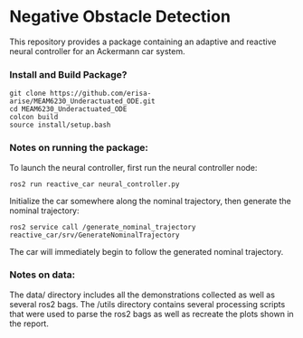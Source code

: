 Negative Obstacle Detection
=============

This repository provides a package containing an adaptive and reactive neural controller for an Ackermann car system.

### Install and Build Package?
```
git clone https://github.com/erisa-arise/MEAM6230_Underactuated_ODE.git
cd MEAM6230_Underactuated_ODE
colcon build
source install/setup.bash
```

### Notes on running the package:
To launch the neural controller, first run the neural controller node:

```
ros2 run reactive_car neural_controller.py
```

Initialize the car somewhere along the nominal trajectory, then generate the nominal trajectory:

```
ros2 service call /generate_nominal_trajectory reactive_car/srv/GenerateNominalTrajectory
```

The car will immediately begin to follow the generated nominal trajectory.


### Notes on data:
The data/ directory includes all the demonstrations collected as well as several ros2 bags. The /utils directory contains several processing scripts that were used to parse the ros2 bags as well as recreate the plots shown in the report.
